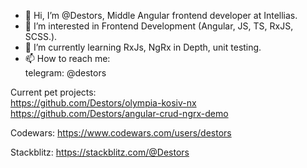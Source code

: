 - 👋 Hi, I’m @Destors, Middle Angular frontend developer at Intellias.
- 👀 I’m interested in Frontend Development (Angular, JS, TS, RxJS, SCSS.).
- 🌱 I’m currently learning RxJs, NgRx in Depth, unit testing.
- 📫 How to reach me: <br>
telegram: @destors <br>


Current pet projects: <br>
https://github.com/Destors/olympia-kosiv-nx  <br>
https://github.com/Destors/angular-crud-ngrx-demo

Codewars:
https://www.codewars.com/users/destors


Stackblitz:
https://stackblitz.com/@Destors
